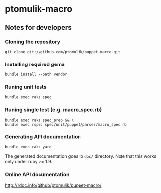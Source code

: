 # ptomulik-macro

## Notes for developers

### Cloning the repository

    git clone git://github.com/ptomulik/puppet-macro.git

### Installing required gems

    bundle install --path vendor

### Runing unit tests

    bundle exec rake spec

### Runing single test (e.g. **macro_spec.rb**)

    bundle exec rake spec_prep && \
    bundle exec rspec spec/unit/puppet/parser/macro_spec.rb

### Generating API documentation

    bundle exec rake yard

The generated documentation goes to `doc/` directory. Note that this works only
under ruby >= 1.9.

### Online API documentation

  http://rdoc.info/github/ptomulik/puppet-macro/
